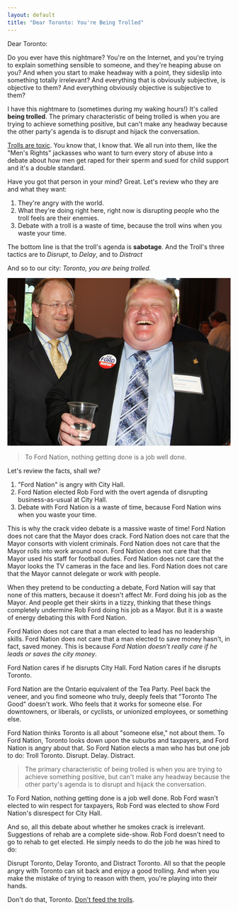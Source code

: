 ```yaml
---
layout: default
title: "Dear Toronto: You're Being Trolled"
---
```


Dear Toronto:

Do you ever have this nightmare? You're on the Internet, and you're trying to explain something sensible to someone, and they're heaping abuse on you? And when you start to make headway with a point, they sideslip into something totally irrelevant? And everything that is obviously subjective, is objective to them? And everything obviously objective is subjective to them?

I have this nightmare to (sometimes during my waking hours!) It's called **being trolled**. The primary characteristic of being trolled is when you are trying to achieve something positive, but can't make any headway because the other party's agenda is to disrupt and hijack the conversation.

[Trolls are toxic][troll]. You know that, I know that. We all run into them, like the "Men's Rights" jackasses who want to turn every story of abuse into a debate about how men get raped for their sperm and sued for child support and it's a double standard.

[troll]: https://en.wikipedia.org/wiki/Troll_(Internet)

Have you got that person in your mind? Great. Let's review who they are and what they want:

1. They're angry with the world.
2. What they're doing right here, right now is disrupting people who the troll feels are their enemies.
3. Debate with a troll is a waste of time, because the troll wins when you waste your time.

The bottom line is that the troll's agenda is **sabotage**. And the Troll's three tactics are to *Disrupt*, to *Delay*, and to *Distract*

And so to our city: *Toronto, you are being trolled.*

![Rob Ford, Troll](/assets/images/robford.jpg)

> To Ford Nation, nothing getting done is a job well done.

Let's review the facts, shall we?

1. "Ford Nation" is angry with City Hall.
2. Ford Nation elected Rob Ford with the overt agenda of disrupting business-as-usual at City Hall.
3. Debate with Ford Nation is a waste of time, because Ford Nation wins when you waste your time.

This is why the crack video debate is a massive waste of time! Ford Nation does not care that the Mayor does crack. Ford Nation does not care that the Mayor consorts with violent criminals. Ford Nation does not care that the Mayor rolls into work around noon. Ford Nation does not care that the Mayor used his staff for football duties. Ford Nation does not care that the Mayor looks the TV cameras in the face and lies. Ford Nation does not care that the Mayor cannot delegate or work with people.

When they pretend to be conducting a debate, Ford Nation will say that none of this matters, because it doesn't affect Mr. Ford doing his job as the Mayor. And people get their skirts in a tizzy, thinking that these things completely undermine Rob Ford doing his job as a Mayor. But it is a waste of energy debating this with Ford Nation.

Ford Nation does not care that a man elected to lead has no leadership skills. Ford Nation does not care that a man elected to save money hasn't, in fact, saved money. This is because *Ford Nation doesn't really care if he leads or saves the city money*.

Ford Nation cares if he disrupts City Hall. Ford Nation cares if he disrupts Toronto.

Ford Nation are the Ontario equivalent of the Tea Party. Peel back the veneer, and you find someone who truly, deeply feels that "Toronto The Good" doesn't work. Who feels that it works for someone else. For downtowners, or liberals, or cyclists, or unionized employees, or something else.

Ford Nation thinks Toronto is all about "someone else," not about them. To Ford Nation, Toronto looks down upon the suburbs and taxpayers, and Ford Nation is angry about that. So Ford Nation elects a man who has but one job to do: Troll Toronto. Disrupt. Delay. Distract.

> The primary characteristic of being trolled is when you are trying to achieve something positive, but can't make any headway because the other party's agenda is to disrupt and hijack the conversation.

To Ford Nation, nothing getting done is a job well done. Rob Ford wasn't elected to win respect for taxpayers, Rob Ford was elected to show Ford Nation's disrespect for City Hall.

And so, all this debate about whether he smokes crack is irrelevant. Suggestions of rehab are a complete side-show. Rob Ford doesn't need to go to rehab to get elected. He simply needs to do the job he was hired to do:

Disrupt Toronto, Delay Toronto, and Distract Toronto. All so that the people angry with Toronto can sit back and enjoy a good trolling. And when you make the mistake of trying to reason with them, you're playing into their hands.

Don't do that, Toronto. [Don't feed the trolls](http://rationalwiki.org/wiki/Don't_feed_the_Troll#Treatment).